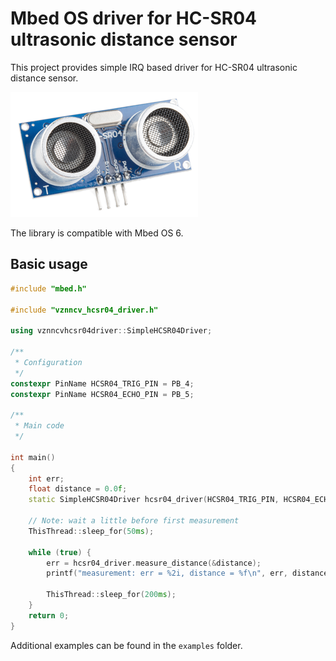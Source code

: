 # Mbed OS driver for HC-SR04 ultrasonic distance sensor

This project provides simple IRQ based driver for HC-SR04 ultrasonic distance sensor.

![HC-SR04](docs/hc-sr04.png)

The library is compatible with Mbed OS 6.

## Basic usage

```cpp
#include "mbed.h"

#include "vznncv_hcsr04_driver.h"

using vznncvhcsr04driver::SimpleHCSR04Driver;

/**
 * Configuration
 */
constexpr PinName HCSR04_TRIG_PIN = PB_4;
constexpr PinName HCSR04_ECHO_PIN = PB_5;

/**
 * Main code
 */

int main()
{
    int err;
    float distance = 0.0f;
    static SimpleHCSR04Driver hcsr04_driver(HCSR04_TRIG_PIN, HCSR04_ECHO_PIN);

    // Note: wait a little before first measurement
    ThisThread::sleep_for(50ms);

    while (true) {
        err = hcsr04_driver.measure_distance(&distance);
        printf("measurement: err = %2i, distance = %f\n", err, distance);

        ThisThread::sleep_for(200ms);
    }
    return 0;
}
```

Additional examples can be found in the `examples` folder.
